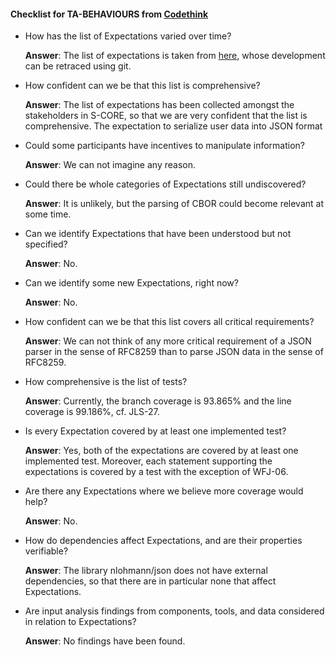 #### Checklist for TA-BEHAVIOURS from [Codethink](https://codethinklabs.gitlab.io/trustable/trustable/print_page.html)

* How has the list of Expectations varied over time?

    **Answer**: The list of expectations is taken from [here](https://eclipse-score.github.io/score/main/modules/baselibs/json/docs/requirements/index.html), whose development can be retraced using git.

* How confident can we be that this list is comprehensive?

    **Answer**:  The list of expectations has been collected amongst the stakeholders in S-CORE, so that we are very confident that the list is comprehensive. 
    The expectation to serialize user data into JSON format 

* Could some participants have incentives to manipulate information?

    **Answer**:  We can not imagine any reason.

* Could there be whole categories of Expectations still undiscovered?

    **Answer**:  It is unlikely, but the parsing of CBOR could become relevant at some time.

* Can we identify Expectations that have been understood but not specified?

    **Answer**:  No.

* Can we identify some new Expectations, right now? 

    **Answer**:  No.

* How confident can we be that this list covers all critical requirements?

    **Answer**:  We can not think of any more critical requirement of a JSON parser in the sense of RFC8259 than to parse JSON data in the sense of RFC8259.

* How comprehensive is the list of tests? 

    **Answer**:  Currently, the branch coverage is 93.865% and the line coverage is 99.186%, cf. JLS-27.

* Is every Expectation covered by at least one implemented test? 

    **Answer**:  Yes, both of the expectations are covered by at least one implemented test. Moreover, each statement supporting the expectations is covered by a test with the exception of WFJ-06.

* Are there any Expectations where we believe more coverage would help?

    **Answer**: No.

* How do dependencies affect Expectations, and are their properties verifiable?

    **Answer**: The library nlohmann/json does not have external dependencies, so that there are in particular none that affect Expectations.

* Are input analysis findings from components, tools, and data considered in relation to Expectations?

    **Answer**:  No findings have been found.
